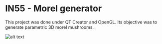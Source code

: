 # IN55 - Morel generator


This project was done under QT Creator and OpenGL. Its objective was to generate parametric 3D morel mushrooms.

![alt text](https://imgur.com/m44FWCz)
